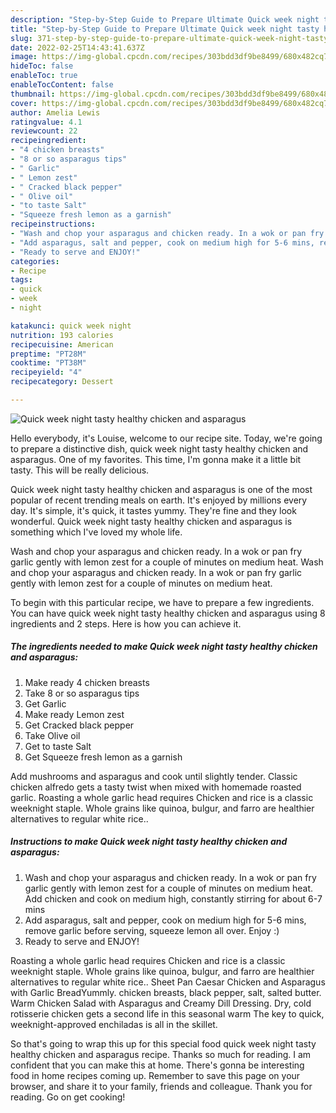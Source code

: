 ```yaml
---
description: "Step-by-Step Guide to Prepare Ultimate Quick week night tasty healthy chicken and asparagus"
title: "Step-by-Step Guide to Prepare Ultimate Quick week night tasty healthy chicken and asparagus"
slug: 371-step-by-step-guide-to-prepare-ultimate-quick-week-night-tasty-healthy-chicken-and-asparagus
date: 2022-02-25T14:43:41.637Z
image: https://img-global.cpcdn.com/recipes/303bdd3df9be8499/680x482cq70/quick-week-night-tasty-healthy-chicken-and-asparagus-recipe-main-photo.jpg
hideToc: false
enableToc: true
enableTocContent: false
thumbnail: https://img-global.cpcdn.com/recipes/303bdd3df9be8499/680x482cq70/quick-week-night-tasty-healthy-chicken-and-asparagus-recipe-main-photo.jpg
cover: https://img-global.cpcdn.com/recipes/303bdd3df9be8499/680x482cq70/quick-week-night-tasty-healthy-chicken-and-asparagus-recipe-main-photo.jpg
author: Amelia Lewis
ratingvalue: 4.1
reviewcount: 22
recipeingredient:
- "4 chicken breasts"
- "8 or so asparagus tips"
- " Garlic"
- " Lemon zest"
- " Cracked black pepper"
- " Olive oil"
- "to taste Salt"
- "Squeeze fresh lemon as a garnish"
recipeinstructions:
- "Wash and chop your asparagus and chicken ready. In a wok or pan fry garlic gently with lemon zest for a couple of minutes on medium heat. Add chicken and cook on medium high, constantly stirring for about 6-7 mins"
- "Add asparagus, salt and pepper, cook on medium high for 5-6 mins, remove garlic before serving, squeeze lemon all over. Enjoy :)"
- "Ready to serve and ENJOY!"
categories:
- Recipe
tags:
- quick
- week
- night

katakunci: quick week night 
nutrition: 193 calories
recipecuisine: American
preptime: "PT28M"
cooktime: "PT38M"
recipeyield: "4"
recipecategory: Dessert

---
```



![Quick week night tasty healthy chicken and asparagus](https://img-global.cpcdn.com/recipes/303bdd3df9be8499/680x482cq70/quick-week-night-tasty-healthy-chicken-and-asparagus-recipe-main-photo.jpg)

Hello everybody, it's Louise, welcome to our recipe site. Today, we're going to prepare a distinctive dish, quick week night tasty healthy chicken and asparagus. One of my favorites. This time, I'm gonna make it a little bit tasty. This will be really delicious.

Quick week night tasty healthy chicken and asparagus is one of the most popular of recent trending meals on earth. It's enjoyed by millions every day. It's simple, it's quick, it tastes yummy. They're fine and they look wonderful. Quick week night tasty healthy chicken and asparagus is something which I've loved my whole life.

Wash and chop your asparagus and chicken ready. In a wok or pan fry garlic gently with lemon zest for a couple of minutes on medium heat. Wash and chop your asparagus and chicken ready. In a wok or pan fry garlic gently with lemon zest for a couple of minutes on medium heat.


To begin with this particular recipe, we have to prepare a few ingredients. You can have quick week night tasty healthy chicken and asparagus using 8 ingredients and 2 steps. Here is how you can achieve it.

<!--inarticleads1-->

##### The ingredients needed to make Quick week night tasty healthy chicken and asparagus:

1. Make ready 4 chicken breasts
1. Take 8 or so asparagus tips
1. Get  Garlic
1. Make ready  Lemon zest
1. Get  Cracked black pepper
1. Take  Olive oil
1. Get to taste Salt
1. Get Squeeze fresh lemon as a garnish


Add mushrooms and asparagus and cook until slightly tender. Classic chicken alfredo gets a tasty twist when mixed with homemade roasted garlic. Roasting a whole garlic head requires Chicken and rice is a classic weeknight staple. Whole grains like quinoa, bulgur, and farro are healthier alternatives to regular white rice.. 

<!--inarticleads2-->

##### Instructions to make Quick week night tasty healthy chicken and asparagus:

1. Wash and chop your asparagus and chicken ready. In a wok or pan fry garlic gently with lemon zest for a couple of minutes on medium heat. Add chicken and cook on medium high, constantly stirring for about 6-7 mins
1. Add asparagus, salt and pepper, cook on medium high for 5-6 mins, remove garlic before serving, squeeze lemon all over. Enjoy :)
1. Ready to serve and ENJOY!

Roasting a whole garlic head requires Chicken and rice is a classic weeknight staple. Whole grains like quinoa, bulgur, and farro are healthier alternatives to regular white rice.. Sheet Pan Caesar Chicken and Asparagus with Garlic BreadYummly. chicken breasts, black pepper, salt, salted butter. Warm Chicken Salad with Asparagus and Creamy Dill Dressing. Dry, cold rotisserie chicken gets a second life in this seasonal warm The key to quick, weeknight-approved enchiladas is all in the skillet. 

So that's going to wrap this up for this special food quick week night tasty healthy chicken and asparagus recipe. Thanks so much for reading. I am confident that you can make this at home. There's gonna be interesting food in home recipes coming up. Remember to save this page on your browser, and share it to your family, friends and colleague. Thank you for reading. Go on get cooking!
